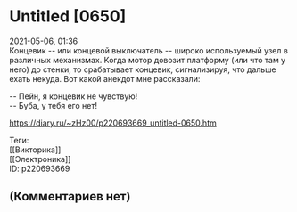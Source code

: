 Untitled [0650]
===============

  
2021-05-06, 01:36  
 Концевик -- или концевой выключатель -- широко используемый узел в различных механизмах. Когда мотор довозит платформу (или что там у него) до стенки, то срабатывает концевик, сигнализируя, что дальше ехать некуда. Вот какой анекдот мне рассказали:   
   
 -- Пейн, я концевик не чувствую!   
 -- Буба, у тебя его нет!   
  
<https://diary.ru/~zHz00/p220693669_untitled-0650.htm>  
  
Теги:  
[[Викторика]]  
[[Электроника]]  
ID: p220693669  


(Комментариев нет)
------------------